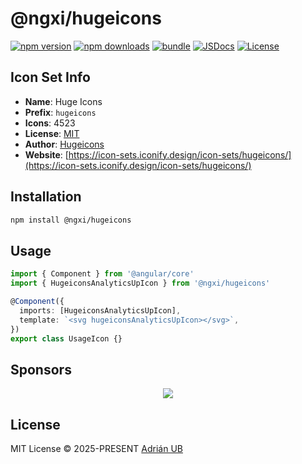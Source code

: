 # @ngxi/hugeicons

[![npm version][npm-version-src]][npm-version-href]
[![npm downloads][npm-downloads-src]][npm-downloads-href]
[![bundle][bundle-src]][bundle-href]
[![JSDocs][jsdocs-src]][jsdocs-href]
[![License][license-src]][license-href]

## Icon Set Info

- **Name**: Huge Icons
- **Prefix**: `hugeicons`
- **Icons**: 4523
- **License**: [MIT]()
- **Author**: [Hugeicons](https://icon-sets.iconify.design/icon-sets/hugeicons/)
- **Website**: [https://icon-sets.iconify.design/icon-sets/hugeicons/](https://icon-sets.iconify.design/icon-sets/hugeicons/)

## Installation

```sh
npm install @ngxi/hugeicons
```

## Usage

```ts
import { Component } from '@angular/core'
import { HugeiconsAnalyticsUpIcon } from '@ngxi/hugeicons'

@Component({
  imports: [HugeiconsAnalyticsUpIcon],
  template: `<svg hugeiconsAnalyticsUpIcon></svg>`,
})
export class UsageIcon {}
```

## Sponsors

<p align="center">
  <a href="https://cdn.jsdelivr.net/gh/adrian-ub/static/sponsors.svg">
    <img src='https://cdn.jsdelivr.net/gh/adrian-ub/static/sponsors.svg'/>
  </a>
</p>

## License

MIT License © 2025-PRESENT [Adrián UB](https://github.com/adrian-ub)

<!-- Badges -->

[npm-version-src]: https://img.shields.io/npm/v/@ngxi/hugeicons?style=flat&colorA=080f12&colorB=1fa669
[npm-version-href]: https://npmjs.com/package/@ngxi/hugeicons
[npm-downloads-src]: https://img.shields.io/npm/dm/@ngxi/hugeicons?style=flat&colorA=080f12&colorB=1fa669
[npm-downloads-href]: https://npmjs.com/package/@ngxi/hugeicons
[bundle-src]: https://img.shields.io/bundlephobia/minzip/@ngxi/hugeicons?style=flat&colorA=080f12&colorB=1fa669&label=minzip
[bundle-href]: https://bundlephobia.com/result?p=@ngxi/hugeicons
[license-src]: https://img.shields.io/npm/l/@ngxi/hugeicons?style=flat&colorA=080f12&colorB=1fa669
[license-href]: https://github.com/adrian-ub/ngxi/blob/main/LICENSE
[jsdocs-src]: https://img.shields.io/badge/jsdocs-reference-080f12?style=flat&colorA=080f12&colorB=1fa669
[jsdocs-href]: https://www.jsdocs.io/package/@ngxi/hugeicons
